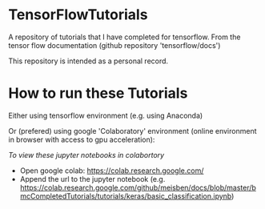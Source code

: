 # TensorFlowTutorials
A repository of tutorials that I have completed for tensorflow. From the tensor flow documentation (github repository 'tensorflow/docs')

This repository is intended as a personal record.

# How to run these Tutorials

Either using tensorflow environment (e.g. using Anaconda)

Or (prefered) using google 'Colaboratory' environment (online environment in browser with access to gpu acceleration):

*To view these jupyter notebooks in colabortory*
- Open google colab: https://colab.research.google.com/
- Append the url to the jupyter notebook (e.g. https://colab.research.google.com/github/meisben/docs/blob/master/bmcCompletedTutorials/tutorials/keras/basic_classification.ipynb)


